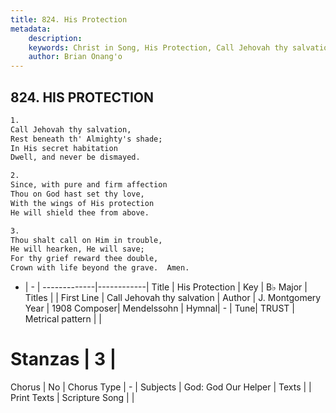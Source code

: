 ```yaml
---
title: 824. His Protection
metadata:
    description: 
    keywords: Christ in Song, His Protection, Call Jehovah thy salvation, 
    author: Brian Onang'o
---
```



## 824. HIS PROTECTION

```txt
1.
Call Jehovah thy salvation,
Rest beneath th' Almighty's shade;
In His secret habitation
Dwell, and never be dismayed.

2.
Since, with pure and firm affection
Thou on God hast set thy love,
With the wings of His protection
He will shield thee from above.

3.
Thou shalt call on Him in trouble,
He will hearken, He will save;
For thy grief reward thee double,
Crown with life beyond the grave.  Amen.
```

- |   -  |
-------------|------------|
Title | His Protection |
Key | B♭ Major |
Titles |  |
First Line | Call Jehovah thy salvation |
Author | J. Montgomery
Year | 1908
Composer| Mendelssohn |
Hymnal|  - |
Tune| TRUST |
Metrical pattern | |
# Stanzas | 3 |
Chorus | No |
Chorus Type | - |
Subjects | God: God Our Helper |
Texts |  |
Print Texts | 
Scripture Song |  |
  

